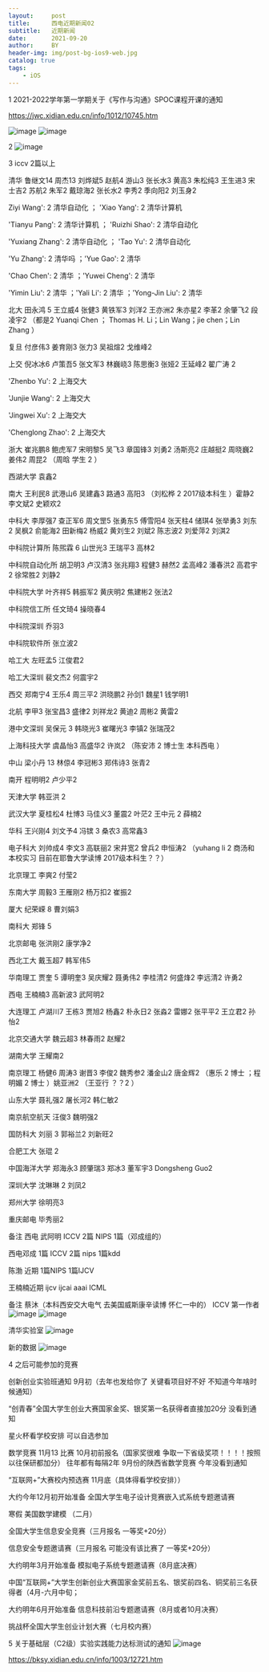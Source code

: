 ```yaml
---
layout:     post
title:      西电近期新闻02
subtitle:   近期新闻
date:       2021-09-20
author:     BY
header-img: img/post-bg-ios9-web.jpg
catalog: true
tags:
    - iOS
---
```


1  2021-2022学年第一学期关于《写作与沟通》SPOC课程开课的通知 

https://jwc.xidian.edu.cn/info/1012/10745.htm

![image](https://user-images.githubusercontent.com/24884878/133977121-c9d6cafd-5a17-4d9d-b964-8f68ce9bed9d.png)
![image](https://user-images.githubusercontent.com/24884878/133977140-dc510c0d-4bfa-4db9-a171-9001612ea20a.png)

2 ![image](https://user-images.githubusercontent.com/24884878/133977196-08ffa9eb-5310-495a-b3f1-3492debba7cd.png)

3 iccv 2篇以上 

 清华 鲁继文14 周杰13 刘烨斌5 赵航4 游山3 张长水3 黄高3 朱松纯3 王生进3 宋士吉2 苏航2 朱军2 戴琼海2 张长水2 李秀2 季向阳2  刘玉身2 
 
  Ziyi Wang': 2 清华自动化  ；    'Xiao Yang': 2 清华计算机 
 
 'Tianyu Pang': 2 清华计算机    ； 'Ruizhi Shao': 2 清华自动化 
 
 'Yuxiang Zhang': 2 清华自动化   ； 'Tao Yu': 2 清华自动化  
 
 'Yu Zhang': 2 清华吗   ；'Yue Gao': 2 清华  
 
 'Chao Chen': 2 清华 ；'Yuwei Cheng': 2 清华 
 
 'Yimin Liu': 2 清华  ；'Yali Li': 2 清华  ；'Yong-Jin Liu': 2 清华 
 
 北大 田永鸿 5 王立威4 张健3  黄铁军3  刘洋2  王亦洲2 朱亦星2 李革2 余肇飞2 段凌宇‬2 （都是2 Yuanqi Chen ； Thomas H. Li；Lin Wang；jie chen；Lin Zhang ）
 
 复旦 付彦伟3 姜育刚3 张力3  吴祖煊2 戈维峰2 
 
 上交 倪冰冰6 卢策吾5 张文军3 林巍峣3 陈思衡3 张娅2 王延峰2 翟广涛 2 
 
  'Zhenbo Yu': 2 上海交大 
  
 'Junjie Wang': 2 上海交大 
 
 'Jingwei Xu': 2 上海交大 
 
 'Chenglong Zhao': 2 上海交大
 
 浙大 崔兆鹏8 鲍虎军7 宋明黎5 吴飞3 章国锋3 刘勇2 汤斯亮2 庄越挺2 周晓巍2 姜伟2 周昆2 （周晗 学生 2 ）
 
 西湖大学 袁鑫2
 
 南大 王利民8 武港山6 吴建鑫3 路通3 高阳3 （刘松桦 2 2017级本科生 ）霍静2 李文斌2 史颖欢2 
 
 中科大 李厚强7 查正军6 周文罡5 张勇东5 傅雪阳4 张天柱4 储琪4 张举勇3 刘东2  吴枫2 俞能海2 田新梅2 杨威2 黄刘生2 刘斌2 陈志波2  刘爱萍2 刘淇2 
 
 中科院计算所 陈煕霖 6 山世光3 王瑞平3 高林2 
 
 中科院自动化所 胡卫明3 卢汉清3 张兆翔3 程健3 赫然2 孟高峰2 潘春洪2 高君宇2 徐常胜2 刘静2 
 
 中科院大学 叶齐祥5 韩振军2 黄庆明2 焦建彬2 张法2 
 
 中科院信工所 任文琦4 操晓春4 
 
 中科院深圳 乔羽3
 
 中科院软件所 张立波2
 
 哈工大 左旺孟5 江俊君2
 
 哈工大深圳 裴文杰2 何震宇2 
 
 西交 郑南宁4 王乐4 周三平2 洪晓鹏2 孙剑1 魏星1 钱学明1 
 
 北航 李甲3 张宝昌3 盛律2 刘祥龙2 黄迪2 周彬2  黄雷2 
 
 港中文深圳 吴保元 3 韩晓光3 崔曙光3 李镇2 张瑞茂2
 
 上海科技大学 虞晶怡3 高盛华2 许岚2 （陈安沛 2 博士生 本科西电 ）
 
 中山 梁小丹 13  林倞4 李冠彬3 郑伟诗3 张青2
 
 南开 程明明2 卢少平2 
 
 天津大学 韩亚洪 2 
 
 武汉大学 夏桂松4 杜博3 马佳义3 董震2 叶茫2 王中元 2 薛楠2
 
 华科 王兴刚4 刘文予4 冯镔 3  桑农3 高常鑫3 
 
 电子科大 刘帅成4 李文3 高联丽2 宋井宽2 曾兵2 申恒涛2 （yuhang li 2 商汤和本校实习 目前在耶鲁大学读博 2017级本科生？？）
 
 北京理工 李爽2 付莹2 
 
 东南大学 周毅3 王雁刚2 杨万扣2 崔振2 
 
 厦大 纪荣嵘 8 曹刘娟3 
 
 南科大 郑锋 5 
 
 北京邮电 张洪刚2 康学净2
 
 西北工大 戴玉超7 韩军伟5 
 
 华南理工 贾奎 5 谭明奎3  吴庆耀2 聂勇伟2 李桂清2 何盛烽2 李远清2 许勇2 
 
 西电 王楠楠3 高新波3 武阿明2 
 
 大连理工 卢湖川7 王栋3  贾旭2 杨鑫2  朴永日2 张淼2 雷娜2 张平平2 王立君2 孙怡2 
 
 北京交通大学 魏云超3 林春雨2 赵耀2 
 
 湖南大学 王耀南2 
 
 南京理工 杨健6 周涛3 谢晋3 李俊2 魏秀参2 潘金山2 唐金辉2 （惠乐 2 博士 ；程明媚 2 博士 ）姚亚洲2 （王亚行 ？？2 ）
 
 山东大学 聂礼强2 屠长河2 韩仁敏2 
 
 南京航空航天 汪俊3 魏明强2 
 
 国防科大 刘丽 3 郭裕兰2 刘新旺2 
 
 合肥工大 张琨 2 
 
 中国海洋大学 郑海永3 顾肇瑞3 郑冰3 董军宇3 Dongsheng Guo2 
 
 深圳大学 沈琳琳 2 刘凤2
 
 郑州大学 徐明亮3
 
 重庆邮电 毕秀丽2 
 
 
 
 备注 西电 武阿明 ICCV 2篇 NIPS 1篇（邓成组的）
 
 西电邓成 1篇 ICCV   2篇 nips 1篇kdd 
 
 陈渤 近期 1篇NIPS 1篇IJCV
 
 王楠楠近期 ijcv ijcai aaai ICML
 
 
 备注 蔡沐（本科西安交大电气 去美国威斯康辛读博 怀仁一中的）
 ICCV 第一作者
 ![image](https://user-images.githubusercontent.com/24884878/137182683-4d0e8957-9774-4c47-a3f7-8d789c838b6b.png)
![image](https://user-images.githubusercontent.com/24884878/137182764-2cab1d24-9d8a-499c-aad4-2f5943942670.png)


清华实验室 
![image](https://user-images.githubusercontent.com/24884878/137193640-44d31842-72a0-4f37-b4d3-43c6e9a01d2b.png)


新的数据 
![image](https://user-images.githubusercontent.com/24884878/145704360-45ac6794-14ef-444d-a3a3-ecdf35da2987.png)


 
 4 之后可能参加的竞赛 
 
 创新创业实验班通知 9月初（去年也发给你了 关键看项目好不好 不知道今年啥时候通知）
 
“创青春”全国大学生创业大赛国家金奖、银奖第一名获得者直接加20分 没看到通知 

星火杯看学校安排 可以自选参加


数学竞赛 11月13 比赛 10月初前报名（国家奖很难 争取一下省级奖项！！！！按照以往保研都加分） 往年都有每隔2年 9月份的陕西省数学竞赛 今年没看到通知

“互联网+”大赛校内预选赛 11月底（具体得看学校安排））

大约今年12月初开始准备 全国大学生电子设计竞赛嵌入式系统专题邀请赛



寒假 美国数学建模 （二月） 

全国大学生信息安全竞赛（三月报名 一等奖+20分）

信息安全专题邀请赛（三月报名 可能没有该比赛了 一等奖+20分）

大约明年3月开始准备 模拟电子系统专题邀请赛（8月底决赛）

中国“互联网+”大学生创新创业大赛国家金奖前五名、银奖前四名、铜奖前三名获得者（4月-六月中旬；

大约明年6月开始准备 信息科技前沿专题邀请赛（8月或者10月决赛）

挑战杯全国大学生创业计划大赛（七月校内赛）

5 关于基础层（C2级）实验实践能力达标测试的通知
![image](https://user-images.githubusercontent.com/24884878/135036706-690aa50b-7137-48cb-9483-72fed3b49c98.png)

https://bksy.xidian.edu.cn/info/1003/12721.htm 
